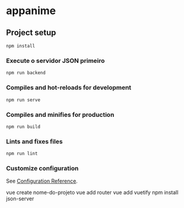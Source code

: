 # appanime

## Project setup

```
npm install
```

### Execute o servidor JSON primeiro

```
npm run backend
```

### Compiles and hot-reloads for development

```
npm run serve
```

### Compiles and minifies for production

```
npm run build
```

### Lints and fixes files

```
npm run lint
```

### Customize configuration

See [Configuration Reference](https://cli.vuejs.org/config/).

<!-- passou que eu segui para instalar o projeto -->

vue create nome-do-projeto
vue add router
vue add vuetify
npm install json-server

